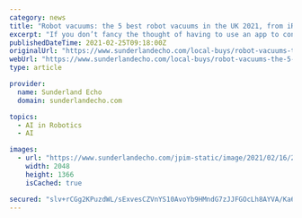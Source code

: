 ```yaml
---
category: news
title: "Robot vacuums: the 5 best robot vacuums in the UK 2021, from iRobot, Eufy, and Robotrock"
excerpt: "If you don’t fancy the thought of having to use an app to control some facets of operation then this is the robot vac to go for ... be able to use the app. Mind, that’s not necessarily ..."
publishedDateTime: 2021-02-25T09:18:00Z
originalUrl: "https://www.sunderlandecho.com/local-buys/robot-vacuums-the-5-best-robot-vacuums-in-the-uk-2021-from-irobot-eufy-and-robotrock-3094991"
webUrl: "https://www.sunderlandecho.com/local-buys/robot-vacuums-the-5-best-robot-vacuums-in-the-uk-2021-from-irobot-eufy-and-robotrock-3094991"
type: article

provider:
  name: Sunderland Echo
  domain: sunderlandecho.com

topics:
  - AI in Robotics
  - AI

images:
  - url: "https://www.sunderlandecho.com/jpim-static/image/2021/02/16/21/shutterstock_250773361.jpg?width=2048&enable=upscale"
    width: 2048
    height: 1366
    isCached: true

secured: "slv+rCGg2KPuzdWL/sExvesCZVnYS10AvoYb9HMndG7zJJFGOcLh8AYVA/Ka6tRwSA139nKsXBCi4t9+Z9kDxxDJVQMAFfh3lEd0cLStJp4WQBksu+Zh9vyH5ckP9dR4u8CEAK4KGeGA24EySvBE6VvCcqRR3KPXyNxMs4Js7uYIgO+eyn5JRQvzzLBuJV7OFuUf1VJhBrv5D2OZYeQ9Ih70+jjDwDyFVmuTtYfndTPCo11EbfeGw7fap7Wy3STLnRG/fe++4M7UzGG/CkpXfMD1aTCHmnmFRJsJyEkQVxmSCJ3CQdSn+c069S/V+waJ6fVp/wGPpCPYokduDsBEmY6LSXmSwoi2ekpAfHs+gfg=;EUHJcOA0iyViehUj/Wv2iA=="
---
```


